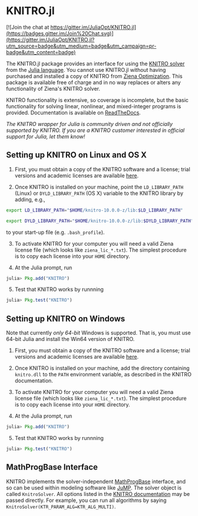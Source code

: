 KNITRO.jl
=========

[![Join the chat at https://gitter.im/JuliaOpt/KNITRO.jl](https://badges.gitter.im/Join%20Chat.svg)](https://gitter.im/JuliaOpt/KNITRO.jl?utm_source=badge&utm_medium=badge&utm_campaign=pr-badge&utm_content=badge)

The KNITRO.jl package provides an interface for using the [KNITRO solver](http://www.ziena.com/knitro.htm) from the [Julia language](http://julialang.org/). You cannot use KNITRO.jl without having purchased and installed a copy of KNITRO from [Ziena Optimization](http://www.ziena.com/). This package is available free of charge and in no way replaces or alters any functionality of Ziena's KNITRO solver.

KNITRO functionality is extensive, so coverage is incomplete, but the basic functionality for solving linear, nonlinear, and mixed-integer programs is provided. Documentation is available on [ReadTheDocs](http://knitrojl.readthedocs.org/en/latest/knitro.html).

*The KNITRO wrapper for Julia is community driven and not officially supported by KNITRO. If you are a KNITRO customer interested in official support for Julia, let them know!*

Setting up KNITRO on Linux and OS X
-----------------------------------

1. First, you must obtain a copy of the KNITRO software and a license; trial versions and academic licenses are available [here](http://www.ziena.com/download.htm).

2. Once KNITRO is installed on your machine, point the `LD_LIBRARY_PATH` (Linux) or `DYLD_LIBRARY_PATH` (OS X) variable to the KNITRO library by adding, e.g.,

  ```bash
  export LD_LIBRARY_PATH="$HOME/knitro-10.0.0-z/lib:$LD_LIBRARY_PATH"
  ```

  ```bash
  export DYLD_LIBRARY_PATH="$HOME/knitro-10.0.0-z/lib:$DYLD_LIBRARY_PATH"
  ```
to your start-up file (e.g. ``.bash_profile``).

3. To activate KNITRO for your computer you will need a valid Ziena license file (which looks like `ziena_lic_*.txt`). The simplest procedure is to copy each license into your `HOME` directory.

4. At the Julia prompt, run 
  ```julia
  julia> Pkg.add("KNITRO")
  ```

5. Test that KNITRO works by runnning
  ```julia
  julia> Pkg.test("KNITRO")
  ```

Setting up KNITRO on Windows
----------------------------

Note that currently *only 64-bit* Windows is supported. That is, you must use 64-bit Julia and install the Win64 version of KNITRO.

1. First, you must obtain a copy of the KNITRO software and a license; trial versions and academic licenses are available [here](http://www.ziena.com/download.htm).

2. Once KNITRO is installed on your machine, add the directory containing ``knitro.dll`` to the `PATH` environment variable, as described in the KNITRO documentation. 

3. To activate KNITRO for your computer you will need a valid Ziena license file (which looks like `ziena_lic_*.txt`). The simplest procedure is to copy each license into your `HOME` directory.

4. At the Julia prompt, run
  ```julia
  julia> Pkg.add("KNITRO")
  ```

5. Test that KNITRO works by runnning
  ```julia
  julia> Pkg.test("KNITRO")
  ```

MathProgBase Interface
----------------------

KNITRO implements the solver-independent [MathProgBase](https://github.com/JuliaOpt/MathProgBase.jl) interface,
and so can be used within modeling software like [JuMP](https://github.com/JuliaOpt/JuMP.jl).
The solver object is called ``KnitroSolver``. All options listed in the [KNITRO documentation](https://www.artelys.com/tools/knitro_doc/3_referenceManual/callableLibrary/userOptions.html) may be passed directly. For example, you can run all algorithms by saying ``KnitroSolver(KTR_PARAM_ALG=KTR_ALG_MULTI)``.

